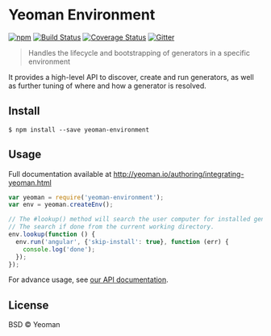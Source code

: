 # Yeoman Environment

[![npm](https://badge.fury.io/js/yeoman-environment.svg)](http://badge.fury.io/js/yeoman-environment) [![Build Status](https://travis-ci.org/yeoman/generator.svg?branch=master)](https://travis-ci.org/yeoman/environment) [![Coverage Status](https://coveralls.io/repos/yeoman/environment/badge.svg?branch=master&service=github)](https://coveralls.io/github/yeoman/environment?branch=master) [![Gitter](https://img.shields.io/badge/Gitter-Join_the_Yeoman_chat_%E2%86%92-00d06f.svg)](https://gitter.im/yeoman/yeoman)

> Handles the lifecycle and bootstrapping of generators in a specific environment

It provides a high-level API to discover, create and run generators, as well as further tuning of where and how a generator is resolved.

## Install

```
$ npm install --save yeoman-environment
```


## Usage

Full documentation available at http://yeoman.io/authoring/integrating-yeoman.html

```js
var yeoman = require('yeoman-environment');
var env = yeoman.createEnv();

// The #lookup() method will search the user computer for installed generators.
// The search if done from the current working directory.
env.lookup(function () {
  env.run('angular', {'skip-install': true}, function (err) {
    console.log('done');
  });
});
```

For advance usage, see [our API documentation](http://yeoman.github.io/environment).


## License

BSD © Yeoman
